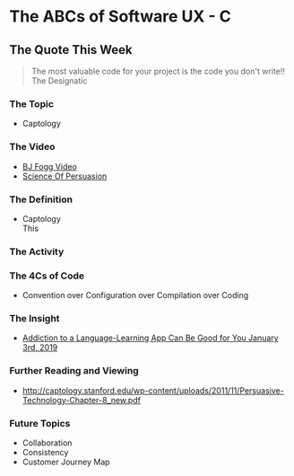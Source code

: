 # The ABCs of Software UX - C

## The Quote This Week
> The most valuable code for your project is the code you don't write!!  
> The Designatic

### The Topic 
 - Captology

### The Video
 - [BJ Fogg Video](https://www.youtube.com/watch?v=jsbF9z6adAo)
 - [Science Of Persuasion](https://www.youtube.com/watch?v=cFdCzN7RYbw)

### The Definition
 - Captology  
   This 
### The Activity
### The 4Cs of Code
 - Convention over Configuration over Compilation over Coding

### The Insight
 - [Addiction to a Language-Learning App Can Be Good for You January 3rd, 2019](https://www.bloomberg.com/news/articles/2019-01-03/addiction-to-a-language-learning-app-can-be-good-for-you)

### Further Reading and Viewing
 - http://captology.stanford.edu/wp-content/uploads/2011/11/Persuasive-Technology-Chapter-8_new.pdf



### Future Topics
 - Collaboration
 - Consistency
 - Customer Journey Map
